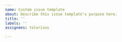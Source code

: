 ```yaml
---
name: Custom issue template
about: Describe this issue template's purpose here.
title: ''
labels: ''
assignees: tolerious

---
```



